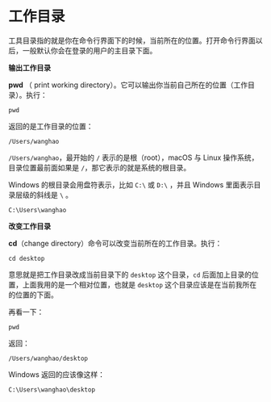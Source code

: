 # 工作目录

工具目录指的就是你在命令行界面下的时候，当前所在的位置。打开命令行界面以后，一般默认你会在登录的用户的主目录下面。

**输出工作目录**

**pwd** （ print working directory）。它可以输出你当前自己所在的位置（工作目录）。执行：

```
pwd
```

返回的是工作目录的位置：

```
/Users/wanghao
```

`/Users/wanghao`，最开始的 `/` 表示的是根（root），macOS 与 Linux 操作系统，目录位置最前面如果是 `/`，那它表示的就是系统的根目录。

Windows 的根目录会用盘符表示，比如 `C:\`  或 `D:\` ，并且 Windows 里面表示目录层级的斜线是 `\` 。

```
C:\Users\wanghao
```

**改变工作目录**

**cd**（change directory）命令可以改变当前所在的工作目录。执行：

```
cd desktop
```

意思就是把工作目录改成当前目录下的 `desktop` 这个目录，`cd` 后面加上目录的位置，上面我用的是一个相对位置，也就是 `desktop` 这个目录应该是在当前我所在的位置的下面。

再看一下：

```
pwd
```

返回：

```
/Users/wanghao/desktop
```

Windows 返回的应该像这样：

```
C:\Users\wanghao\desktop
```



